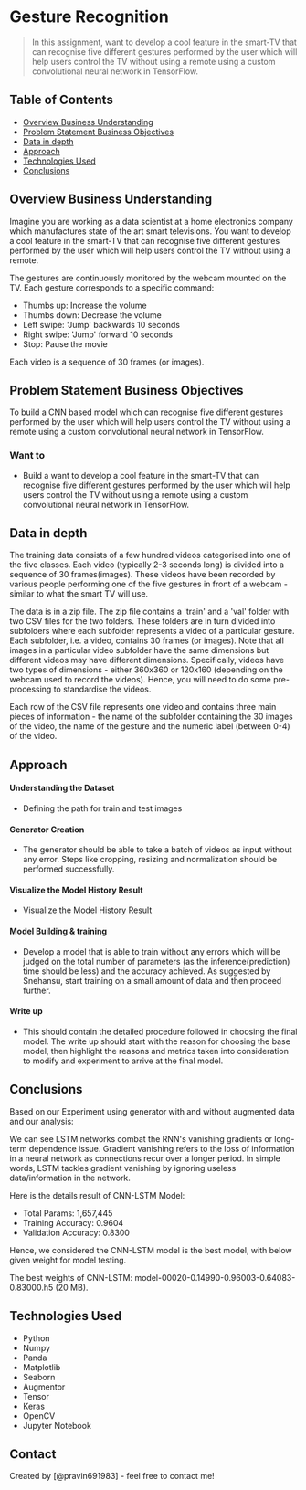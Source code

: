 # Gesture Recognition

> In this assignment, want to develop a cool feature in the smart-TV that can recognise five different gestures performed by the user which will help users control the TV without using a remote using a custom convolutional neural network in TensorFlow.

## Table of Contents

- [Overview Business Understanding](#overview-business-understanding)
- [Problem Statement Business Objectives](#problem-statement-business-objectives)
- [Data in depth](#data-in-depth)
- [Approach](#approach)
- [Technologies Used](#technologies-used)
- [Conclusions](#conclusions)

<!-- You can include any other section that is pertinent to your problem -->

## Overview Business Understanding

Imagine you are working as a data scientist at a home electronics company which manufactures state of the art smart televisions. You want to develop a cool feature in the smart-TV that can recognise five different gestures performed by the user which will help users control the TV without using a remote.

The gestures are continuously monitored by the webcam mounted on the TV. Each gesture corresponds to a specific command:

- Thumbs up: Increase the volume
- Thumbs down: Decrease the volume
- Left swipe: 'Jump' backwards 10 seconds
- Right swipe: 'Jump' forward 10 seconds
- Stop: Pause the movie

Each video is a sequence of 30 frames (or images).

## Problem Statement Business Objectives

To build a CNN based model which can recognise five different gestures performed by the user which will help users control the TV without using a remote using a custom convolutional neural network in TensorFlow.

### Want to

- Build a want to develop a cool feature in the smart-TV that can recognise five different gestures performed by the user which will help users control the TV without using a remote using a custom convolutional neural network in TensorFlow.

## Data in depth

The training data consists of a few hundred videos categorised into one of the five classes. Each video (typically 2-3 seconds long) is divided into a sequence of 30 frames(images). These videos have been recorded by various people performing one of the five gestures in front of a webcam - similar to what the smart TV will use.

The data is in a zip file. The zip file contains a 'train' and a 'val' folder with two CSV files for the two folders. These folders are in turn divided into subfolders where each subfolder represents a video of a particular gesture. Each subfolder, i.e. a video, contains 30 frames (or images). Note that all images in a particular video subfolder have the same dimensions but different videos may have different dimensions. Specifically, videos have two types of dimensions - either 360x360 or 120x160 (depending on the webcam used to record the videos). Hence, you will need to do some pre-processing to standardise the videos.

Each row of the CSV file represents one video and contains three main pieces of information - the name of the subfolder containing the 30 images of the video, the name of the gesture and the numeric label (between 0-4) of the video.

## Approach

#### Understanding the Dataset

- Defining the path for train and test images

#### Generator Creation

- The generator should be able to take a batch of videos as input without any error. Steps like cropping, resizing and normalization should be performed successfully.

#### Visualize the Model History Result

- Visualize the Model History Result

#### Model Building & training

- Develop a model that is able to train without any errors which will be judged on the total number of parameters (as the inference(prediction) time should be less) and the accuracy achieved. As suggested by Snehansu, start training on a small amount of data and then proceed further.

#### Write up

- This should contain the detailed procedure followed in choosing the final model. The write up should start with the reason for choosing the base model, then highlight the reasons and metrics taken into consideration to modify and experiment to arrive at the final model.

<!-- You don't have to answer all the questions - just the ones relevant to your project. -->

## Conclusions

Based on our Experiment using generator with and without augmented data and our analysis:

We can see LSTM networks combat the RNN's vanishing gradients or long-term dependence issue. Gradient vanishing refers to the loss of information in a neural network as connections recur over a longer period. In simple words, LSTM tackles gradient vanishing by ignoring useless data/information in the network.

Here is the details result of CNN-LSTM Model:

- Total Params: 1,657,445
- Training Accuracy: 0.9604
- Validation Accuracy: 0.8300

Hence, we considered the CNN-LSTM model is the best model, with below given weight for model testing.

The best weights of CNN-LSTM: model-00020-0.14990-0.96003-0.64083-0.83000.h5 (20 MB).

## Technologies Used

- Python
- Numpy
- Panda
- Matplotlib
- Seaborn
- Augmentor
- Tensor
- Keras
- OpenCV
- Jupyter Notebook

<!-- As the libraries versions keep on changing, it is recommended to mention the version of library used in this project -->

## Contact

Created by [@pravin691983] - feel free to contact me!

<!-- Optional -->
<!-- ## License -->
<!-- This project is open source and available under the [... License](). -->

<!-- You don't have to include all sections - just the one's relevant to your project -->
